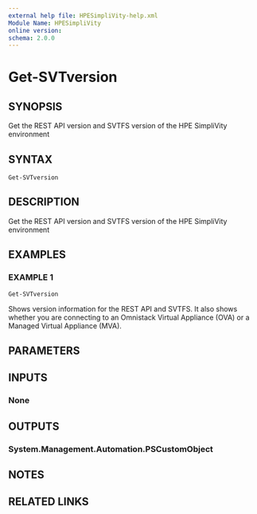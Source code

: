 ```yaml
---
external help file: HPESimpliVity-help.xml
Module Name: HPESimpliVity
online version:
schema: 2.0.0
---
```


# Get-SVTversion

## SYNOPSIS
Get the REST API version and SVTFS version of the HPE SimpliVity environment

## SYNTAX

```
Get-SVTversion
```

## DESCRIPTION
Get the REST API version and SVTFS version of the HPE SimpliVity environment

## EXAMPLES

### EXAMPLE 1
```
Get-SVTversion
```

Shows version information for the REST API and SVTFS. It also shows whether you are connecting to an Omnistack Virtual Appliance (OVA) or a Managed Virtual Appliance (MVA).

## PARAMETERS

## INPUTS

### None
## OUTPUTS

### System.Management.Automation.PSCustomObject
## NOTES

## RELATED LINKS

